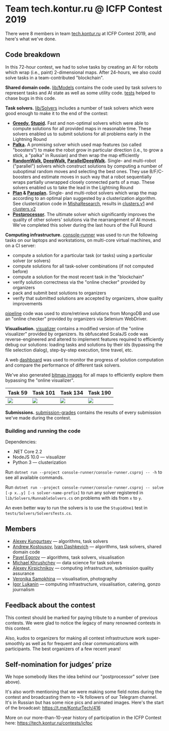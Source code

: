 # Team tech.kontur.ru @ ICFP Contest 2019

There were 8 members in team [tech.kontur.ru](https://tech.kontur.ru) at ICFP Contest 2019, and here's what we've done.

## Code breakdown

In this 72-hour contest, we had to solve tasks by creating an AI for robots which wrap (i.e., paint) 2-dimensional maps. After 24-hours, we also could solve tasks in a team-contributed "blockchain". 

**Shared domain code.** [lib/Models](./lib/Models) contains the code used by task solvers to represent tasks and AI state as well as some utility code. [tests](./tests/) helped to chase bugs in this code.

**Task solvers.** [lib/Solvers](./lib/Solvers) includes a number of task solvers which were good enough to make it to the end of the contest:

* **[Greedy](./lib/Solvers/GreedySolver.cs), [Stupid](./lib/Solvers/StupidSolver.cs).** Fast and non-optimal solvers which were able to compute solutions for all provided maps in reasonable time. These solvers enabled us to submit solutions for all problems early in the Lightning Round
* **[Palka](./lib/Solvers/PalkaSolver.cs).** A promising solver which used map features (so called "boosters") to make the robot grow in particular direction (i.e., to grow a stick, a "palka" in Russian) and then wrap the map efficiently 
* **[RandomWalk](./lib/Solvers/RandomWalk/RandomWalkSolver.cs), [DeepWalk](./lib/Solvers/RandomWalk/DeepWalkSolver.cs), [ParallelDeepWalk](./lib/Solvers/RandomWalk/ParallelDeepWalkSolver.cs).** Single- and multi-robot ("parallel") solvers which construct solutions by computing a number of suboptimal random moves and selecting the best ones. They use B/F/C-boosters and estimate moves in such way that a robot sequentially wraps partially unwrapped closely connected parts of a map. These solvers enabled us to take the lead in the Lightning Round
* **[Plan](./lib/Solvers/RandomWalk/PlanSolver.cs) & [Paraplan](./lib/Solvers/RandomWalk/ParallelPlanSolver.cs).** Single- and multi-robot solvers which wrap the map according to an optimal plan suggested by a clusterization algorithm. See clusterization code in [MishaResearch](./MishaResearch/), results in [clusters.v1](./clusters.v1/) and [clusters.v2](./clusters.v2/)
* **[Postprocessor](./lib/Solvers/Postprocess/).** The ultimate solver which significantly improves the quality of other solvers' solutions via the rearrangement of AI moves. We've completed this solver during the last hours of the Full Round

**Computing infrastructure.** [console-runner](./console-runner/) was used to run the following tasks on our laptops and workstations, on multi-core virtual machines, and on a CI server:

* compute a solution for a particular task (or tasks) using a particular solver (or solvers)
* compute solutions for all task-solver combinations (if not computed before)
* compute a solution for the most recent task in the "blockchain"
* verify solution correctness via the "online checker" provided by organizers
* pack and submit best solutions to organizers
* verify that submitted solutions are accepted by organizers, show quality improvements

[pipeline](./pipeline/) code was used to store/retrieve solutions from MongoDB and use an "online checker" provided by organizers via Selenium WebDriver.

**Visualisation.** [visualizer](./visualizer/) contains a modified version of the "online visualizer" provided by organizers. Its obfuscated ScalaJS code was reverse-engineered and altered to implement features required to efficiently debug our solutions: loading tasks and solutions by their ids (bypassing the file selection dialog), step-by-step execution, time travel, etc.

A web [dashboard](./dashboard/) was used to monitor the progress of solution computation and compare the performance of different task solvers.

We've also generated [bitmap images](./problems/all/images/) for all maps to efficiently explore them bypassing the "online visualizer".

| Task 59 | Task 101 | Task 134 | Task 190 |
| - | - | - | - |
| ![](https://raw.githubusercontent.com/kontur-contests/icfpc2019-tech-kontur-ru/master/problems/all/images/59.png) | ![](https://raw.githubusercontent.com/kontur-contests/icfpc2019-tech-kontur-ru/master/problems/all/images/101.png) | ![](https://raw.githubusercontent.com/kontur-contests/icfpc2019-tech-kontur-ru/master/problems/all/images/134.png) | ![](https://raw.githubusercontent.com/kontur-contests/icfpc2019-tech-kontur-ru/master/problems/all/images/190.png) |

**Submissions.** [submission-grades](./submission-grades/) contains the results of every submission we've made during the contest.

### Building and running the code

Dependencies:
* .NET Core 2.2
* NodeJS 10.0 — visualizer
* Python 3 — clusterization

Run `dotnet run --project console-runner/console-runner.csproj -- -h` to see all available commands.

Run `dotnet run --project console-runner/console-runner.csproj -- solve [-p x..y] [-s solver-name-prefix]` to run any solver registered in `lib/Solvers/RunnableSolvers.cs` on problems with ids from `x` to `y`.

An even better way to run the solvers is to use the `StupidOne1` test in `tests/Solvers/SolversTests.cs`.

## Members

* [Alexey Kungurtsev](https://github.com/KungA) — algorithms, task solvers
* [Andrew Kostousov](https://github.com/AndrewKostousov), [Ivan Dashkevich](https://github.com/spaceorc) — algorithms, task solvers, shared domain code
* [Pavel Egorov](https://github.com/xoposhiy) — algorithms, task solvers, visualisation
* [Michael Khrushchev](https://github.com/MichaelEk) — data science for task solvers
* [Alexey Kirpichnikov](https://github.com/beevee) — computing infrastructure, submission quality assurance
* [Veronika Samokhina](https://github.com/aminopyridin) — visualisation, photography
* [Igor Lukanin](https://github.com/igorlukanin) — computing infrastructure, visualisation, catering, gonzo journalism

## Feedback about the contest

This contest should be marked for paying tribute to a number of previous contests. We were glad to notice the legacy of many renowned contests in this contest.

Also, kudos to organizers for making all contest infrastructure work super-smoothly as well as for frequent and clear communications with participants. The best organizers of a few recent years!

## Self-nomination for judges’ prize

We hope somebody likes the idea behind our "postprocessor" solver (see above).

It's also worth mentioning that we were making some field notes during the contest and broadcasting them to ~1k followers of our Telegram channel. It's in Russian but has some nice pics and animated images. Here's the start of the broadcast: https://t.me/KonturTech/416

More on our more-than-10-year history of participation in the ICFP Contest here: https://tech.kontur.ru/contests/icfpc